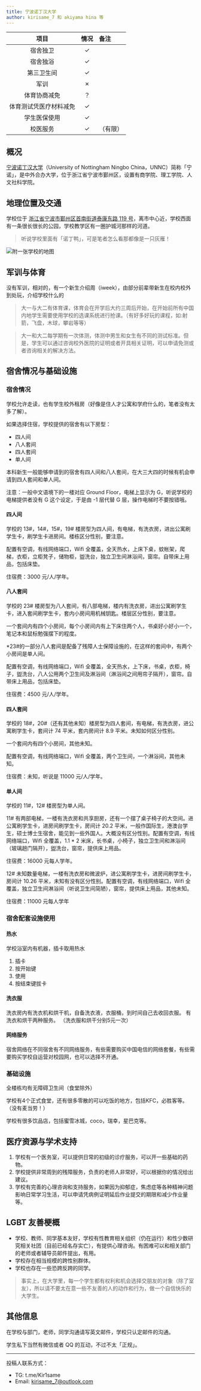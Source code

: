 ```yaml
---
title: 宁波诺丁汉大学
author: kirisame_7 和 akiyama hina 等
---
```


|        项目        | 情况 |     备注     |
| :----------------: | :--: | :---
|      宿舍独卫      |  ✓   |
|      宿舍独浴      |  ✓   |
|     第三卫生间     |  ✓  |
|    军训    |  ✗   |
|    体育协商减免    |  ？  |
| 体育测试凭医疗材料减免 |  ✓  |
|      学生医保使用      |   ✓  |
|     校医服务     |  ✓   |（有限）|


## 概况

[宁波诺丁汉大学](https://www.nottingham.edu.cn)（University of Nottingham Ningbo China，UNNC）简称「宁诺」，是中外合办大学，位于浙江省宁波市鄞州区，设置有商学院、理工学院、人文社科学院。

## 地理位置及交通

学校位于 [浙江省宁波市鄞州区首南街道泰康东路 119 号](https://amap.com/place/B023E05D2H)，离市中心近，学校西面有一条很长很长的公园，学校教学区有一圈护城河那样的河道。

> 听说学校里面有「诺丁鸭」，可是笔者怎么看那都像是一只灰雁！

![附一张学校的地图](https://www.nottingham.edu.cn/en/Estates/images/Campus-Map/20220112-Campus-Map.jpg)

## 军训与体育

没有军训，相对的，有一个新生介绍周（iweek），由部分前辈带新生在校内校外到处玩，介绍学校什么的

>大一与大二有体育课，体育会在开学后大约三周后开始，在开始前所有中国内地学生需要使用学校的选课系统进行抢课。（有好多好玩的课程，如:射箭，飞盘，木球，攀岩等等）

>大一和大二每学期有一次体测，体测中男生和女生有不同的测试标准。但是，学生可以通过咨询校外医院的证明或者开具相关证明，可以申请免测或者咨询相关的解决方法。


## 宿舍情况与基础设施

### 宿舍情况

学校允许走读，也有学生校外租房（好像是住人才公寓和学府什么的，笔者没有太多了解）。

如果选择住宿，学校提供的宿舍有以下房型：

- 四人间
- 八人套间
- 四人套间
- 单人间

本科新生一般能够申请到的宿舍有四人间和八人套间，在大三大四的时候有机会申请到四人套间和单人间。

注意：一般中文语境下的一楼对应 Ground Floor，电梯上显示为 G，听说学校的电梯提供者没有 G 这个设定，于是由 -1 层代替 G 层，操作电梯时不要按错哦。

#### 四人间

学校的 13#，14#，15#，19# 楼房型为四人间，有电梯，有洗衣房，进出公寓刷学生卡，刷学生卡进房间。楼栋区分性别，要注意。

配置有空调，有线网络端口，Wifi 全覆盖，全天热水，上床下桌，蚊帐架，爬梯，衣柜，立柜凳子，储物柜，盥洗台，独立卫生间淋浴间，窗帘。自带床上用品，包括床垫。

住宿费：3000 元/人/学年。

#### 八人套间

学校的 23# 楼房型为八人套间，有八部电梯，楼内有洗衣房，进出公寓刷学生卡，进入套间刷学生卡，套内小房间用机械钥匙。楼层区分性别，要注意。

一个套间内有四个小房间，每个小房间内有上下床住两个人，书桌好小好小一个，笔记本和鼠标勉强摆下的程度。

*23#的一部分八人套间是配备了残障人士保障设施的，在这样的套间中，有两个小房间是单人间。


配置有空调，有线网络端口，Wifi 全覆盖，全天热水，上下床，书桌，衣柜，椅子，盥洗台，八人公用两个卫生间及淋浴间（淋浴间之间用帘子隔开），窗帘。自带床上用品，包括床垫。

住宿费：4500 元/人/学年。

#### 四人套间

学校的 18#，20#（还有其他未知）楼房型为四人套间，有电梯，有洗衣房，进公寓刷学生卡，套间计 74 平米，套内房间计 8.9 平米。未知如何区分性别。

一个套间内有四个小房间，其他未知。

配置有空调，有线网络端口，Wifi 全覆盖，两个卫生间，一个淋浴间，其他未知。

住宿费：未知，听说是 11000 元/人/学年。

#### 单人间

学校的 11#，12# 楼房型为单人间。

11# 有两部电梯，一楼有洗衣房和共享厨房，还有一个摆了桌子椅子的大空间。进公寓刷学生卡，进房间刷学生卡，房间计 20.2 平米，一般作国际生，港澳台学生，硕士博士生宿舍，能见到一些外国人。大概没有区分性别。配置有空调，有线网络端口，Wifi 全覆盖，1.1 * 2 米床，长书桌，小椅子，独立卫生间和淋浴间（玻璃趟门隔开），盥洗台，窗帘，提供床上用品。

住宿费：16000 元每人学年。

12# 未知数量电梯，一楼有洗衣房和微波炉，进公寓刷学生卡，进房间刷学生卡，房间计 10.26 平米，未知有没有区分性别。配置有空调，有线网络端口，Wifi 全覆盖，独立卫生间淋浴间（听说卫生间简陋），窗帘，提供床上用品，其他未知。

住宿费：11000 元每人学年

### 宿舍配套设施使用

#### 热水

学校浴室内有机器，插卡取用热水

1. 插卡
1. 按开始键
1. 使用
1. 按结束键拔卡

#### 洗衣服

洗衣房内有洗衣机和烘干机，自备洗衣液，衣服桶，到时间自己去收回衣服。
有洗衣和烘干两种服务。 （洗衣服和烘干分别5元一次）

#### 网络服务

宿舍网络在不同宿舍有不同网络服务，有些需要购买中国电信的网络套餐，有些需要购买学校自运营对校园网，也可以选择不开通。

### 基础设施

全楼栋均有无障碍卫生间（食堂除外）

学校有4个正式食堂，还有很多零散的可以吃饭的地方，包括KFC，必胜客等。（没有麦当劳！）

学校有很多饮品店，包括蜜雪冰城，coco，瑞幸，星巴克等。

## 医疗资源与学术支持

1. 学校有一个医务室，可以提供日常的初级的诊疗服务，可以开一些基础的药物。
2. 学校提供非常周到的残障服务，负责的老师人非常好，可以根据你的情况给出建议。
3. 学校有完善的心理咨询和支持服务，如果因为抑郁症，焦虑症等各种精神问题影响日常学习生活，可以申请凭病例证明延后作业提交的期限和减少作业量等。

## LGBT 友善梗概

- 学校、教师、同学基本友好，学校有性教育相关组织（仍在运行）和性少数研究相关社团（目前已经名存实亡），有提供心理咨询。有困难可以和相关部门的老师或者辅导员邮件提出，有用。
- 学校存在相当规模的跨性别群体。
- 学校也存在一些恐跨反跨的同学。

>事实上，在大学里，每一个学生都有权利和机会选择交朋友的对象（除了室友），所以请不要太在意一些不友善的人的动作和行为，做一个自信快乐的大学生。

## 其他信息

在学校与部门，老师，同学沟通请写英文邮件，学校只认定邮件的沟通。

学生私下当然有微信或者 QQ 的互动，不过不太「正规」。

---

投稿人联系方式：

- TG: t.me/Kir1same
- Email: kirisame_7@outlook.com

